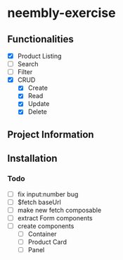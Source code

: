 # neembly-exercise

## Functionalities

- [x] Product Listing
- [ ] Search
- [ ] Filter
- [x] CRUD
  - [x] Create
  - [x] Read
  - [x] Update
  - [x] Delete

## Project Information

<!-- todo -->

## Installation

<!-- todo -->

### Todo

- [ ] fix input:number bug
- [ ] $fetch baseUrl
- [ ] make new fetch composable
- [ ] extract Form components
- [ ] create components
  - [ ] Container
  - [ ] Product Card
  - [ ] Panel
